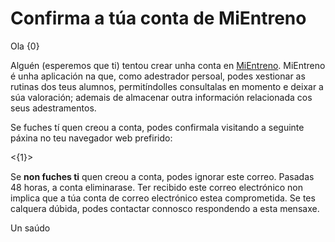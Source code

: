 # Confirma a túa conta de MiEntreno

Ola {0}

Alguén (esperemos que ti) tentou crear unha conta en [MiEntreno](https://mientreno.app). MiEntreno é unha aplicación na que, como adestrador persoal, podes xestionar as rutinas dos teus alumnos, permitíndolles consultalas en momento e deixar a súa valoración; ademais de almacenar outra información relacionada cos seus adestramentos.

Se fuches tí quen creou a conta, podes confirmala visitando a seguinte páxina no teu navegador web prefirido:

<{1}>

Se **non fuches ti** quen creou a conta, podes ignorar este correo. Pasadas 48 horas, a conta eliminarase. Ter recibido este correo electrónico non implica que a túa conta de correo electrónico estea comprometida. Se tes calquera dúbida, podes contactar connosco respondendo a esta mensaxe.

Un saúdo